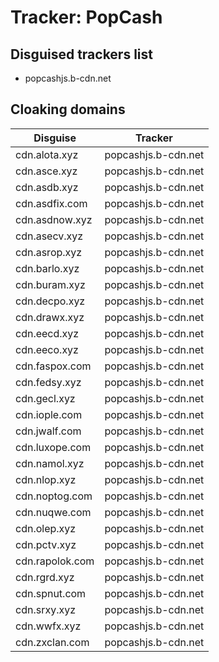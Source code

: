 # Tracker: PopCash

## Disguised trackers list

* popcashjs.b-cdn.net

## Cloaking domains

| Disguise | Tracker |
| ---- | ---- |
| cdn.alota.xyz | popcashjs.b-cdn.net |
| cdn.asce.xyz | popcashjs.b-cdn.net |
| cdn.asdb.xyz | popcashjs.b-cdn.net |
| cdn.asdfix.com | popcashjs.b-cdn.net |
| cdn.asdnow.xyz | popcashjs.b-cdn.net |
| cdn.asecv.xyz | popcashjs.b-cdn.net |
| cdn.asrop.xyz | popcashjs.b-cdn.net |
| cdn.barlo.xyz | popcashjs.b-cdn.net |
| cdn.buram.xyz | popcashjs.b-cdn.net |
| cdn.decpo.xyz | popcashjs.b-cdn.net |
| cdn.drawx.xyz | popcashjs.b-cdn.net |
| cdn.eecd.xyz | popcashjs.b-cdn.net |
| cdn.eeco.xyz | popcashjs.b-cdn.net |
| cdn.faspox.com | popcashjs.b-cdn.net |
| cdn.fedsy.xyz | popcashjs.b-cdn.net |
| cdn.gecl.xyz | popcashjs.b-cdn.net |
| cdn.iople.com | popcashjs.b-cdn.net |
| cdn.jwalf.com | popcashjs.b-cdn.net |
| cdn.luxope.com | popcashjs.b-cdn.net |
| cdn.namol.xyz | popcashjs.b-cdn.net |
| cdn.nlop.xyz | popcashjs.b-cdn.net |
| cdn.noptog.com | popcashjs.b-cdn.net |
| cdn.nuqwe.com | popcashjs.b-cdn.net |
| cdn.olep.xyz | popcashjs.b-cdn.net |
| cdn.pctv.xyz | popcashjs.b-cdn.net |
| cdn.rapolok.com | popcashjs.b-cdn.net |
| cdn.rgrd.xyz | popcashjs.b-cdn.net |
| cdn.spnut.com | popcashjs.b-cdn.net |
| cdn.srxy.xyz | popcashjs.b-cdn.net |
| cdn.wwfx.xyz | popcashjs.b-cdn.net |
| cdn.zxclan.com | popcashjs.b-cdn.net |